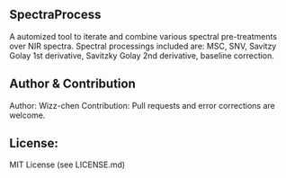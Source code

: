 ## SpectraProcess

A automized tool to iterate and combine various spectral pre-treatments over NIR spectra. Spectral processings included are: MSC, SNV, Savitzy Golay 1st derivative, Savitzky Golay 2nd derivative, baseline correction.

## Author & Contribution
Author: Wizz-chen
Contribution: Pull requests and error corrections are welcome.

## License:
MIT License (see LICENSE.md)

